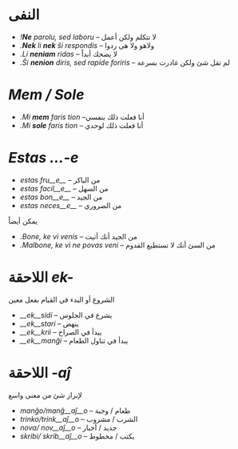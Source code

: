 # النفى

- *!__Ne__ parolu, sed laboru*               – لا تتكلم ولكن أعمل 
- *.__Nek__ li __nek__ ŝi respondis*             – ولاهو ولا هى ردوا 
- *.Li __neniam__ ridas*                     – لا يضحك أبداً
- *.Ŝi __nenion__ diris, sed rapide foriris* – لم تقل شئ ولكن غادرت بسرعة 


# *Mem / Sole*

- *.Mi __mem__ faris tion*  –أنا فعلت ذلك بنفسي 
- *.Mi __sole__ faris tion* – أنا فعلت ذلك لوحدي


# *Estas …-e*
- *estas fru__e__*   – من الباكر  
- *estas facil__e__* – من السهل 
- *estas bon__e__*   – من الجيد
- *estas neces__e__* – من الضروري 

يمكن أيضاً
- *.Bone, ke vi venis*            – من الجيد أنك أتيت 
- *.Malbone, ke vi ne povas veni* – من السئ أنك لا تستطيع القدوم  

 

# اللاحقة *ek-*

الشروع أو البدء في القيام بفعل معين 
- *__ek__sidi*  – يشرع في الجلوس 
- *__ek__stari* – ينهض 
- *__ek__krii*  – يبدأ في الصراخ
- *__ek__manĝi* – يبدأ في تناول الطعام

# اللاحقة *-aĵ*

لإبراز شئ من معنى واسع 
- *manĝo/manĝ__aĵ__o*  – طعام / وجبة
- *trinko/trink__aĵ__o* – الشرب / مشروب
- *nova/ nov__aĵ__o*  – جديد / أخبار  
- *skribi/ skrib__aĵ__o* – يكتب / مخطوط 
 
